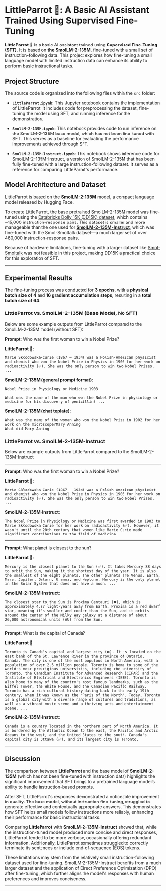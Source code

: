 # LittleParrot 🦜: A Basic AI Assistant Trained Using Supervised Fine-Tuning

**LittleParrot** 🦜 is a basic AI assistant trained using **Supervised Fine-Tuning (SFT)**. It is based on **the SmolLM-2-135M**, fine-tuned with a small set of instruction-following data. This project explores how fine-tuning a small language model with limited instruction data can enhance its ability to perform basic instructional tasks.

## Project Structure
The source code is organized into the following files within the `src` folder:

- **`LittleParrot.ipynb`**: This Jupyter notebook contains the implementation of LittleParrot. It includes code for preprocessing the dataset, fine-tuning the model using SFT, and running inference for the demonstration.

- **`SmolLM-2-135M.ipynb`**: This notebook provides code to run inference on the SmolLM-2-135M base model, which has not been fine-tuned with SFT. This serves as a baseline for evaluating the performance improvements achieved through SFT.
  
- **`SmolLM-2-135M-Instruct.ipynb`**: This notebook shows inference code for SmolLM-2-135M-Instruct, a version of SmolLM-2-135M that has been fully fine-tuned with a large instruction-following dataset. It serves as a reference for comparing LittleParrot's performance.

## Model Architecture and Dataset

LittleParrot is based on the [**SmolLM-2-135M**](https://huggingface.co/HuggingFaceTB/SmolLM2-135M) model, a compact language model released by Hugging Face.

To create LittleParrot, the base pretrained SmolLM-2-135M model was fine-tuned using the [Databricks Dolly 15K (DD15K) dataset](https://huggingface.co/datasets/databricks/databricks-dolly-15k), which contains ~15,000 instruction-response pairs. This dataset is smaller and more manageable than the one used for [**SmolLM-2-135M-Instruct**](https://huggingface.co/HuggingFaceTB/SmolLM2-135M-Instruct##training), which was fine-tuned with the Smol-Smoltalk dataset—a much larger set of over 460,000 instruction-response pairs.

Because of hardware limitations, fine-tuning with a larger dataset like [Smol-Smoltalk](https://huggingface.co/datasets/HuggingFaceTB/smol-smoltalk) was not feasible in this project, making DD15K a practical choice for this exploration of SFT.

---

## Experimental Results

The fine-tuning process was conducted for **3 epochs**, with a **physical batch size of 4** and **16 gradient accumulation steps**, resulting in a **total batch size of 64**.

### LittleParrot vs. SmolLM-2-135M (Base Model, No SFT)

Below are some example outputs from LittleParrot compared to the SmolLM-2-135M model (without SFT):

**Prompt**: Who was the first woman to win a Nobel Prize?

**LittleParrot 🦜**:
```
Marie Skłodowska-Curie (1867 – 1934) was a Polish-American physicist and chemist who won the Nobel Prize in Physics in 1903 for her work on radioactivity (✅). She was the only person to win two Nobel Prizes. ...
```

**SmolLM-2-135M (general prompt format)**:

```
Nobel Prize in Physiology or Medicine 1903

What was the name of the man who won the Nobel Prize in physiology or medicine for his discovery of penicillin? ...
```

**SmolLM-2-135M (chat teplate)**:

```
What was the name of the woman who won the Nobel Prize in 1902 for her work on the microscope?Mary Anning
What did Mary Anning
```

###  LittleParrot vs. SmolLM-2-135M-Instruct

Below are example outputs from LittleParrot compared to the SmolLM-2-135M-Instruct

***


**Prompt**: Who was the first woman to win a Nobel Prize?

**LittleParrot 🦜**:
```
Marie Skłodowska-Curie (1867 – 1934) was a Polish-American physicist and chemist who won the Nobel Prize in Physics in 1903 for her work on radioactivity (✅). She was the only person to win two Nobel Prizes. ...
```

**SmolLM-2-135M-Instruct**:
```
The Nobel Prize in Physiology or Medicine was first awarded in 1903 to Marie Skłodowska Curie for her work on radioactivity (✅). However, it wasn't until the 20th century that women like Marie Curie made significant contributions to the field of medicine.
```

***

**Prompt**: What planet is closest to the sun?

**LittleParrot 🦜**:
```
Mercury is the closest planet to the Sun (✅). It takes Mercury 88 days to orbit the Sun, making it the shortest day of the year. It is also the smallest of the eight planets. The other planets are Venus, Earth, Mars, Jupiter, Saturn, Uranus, and Neptune. Mercury is the only planet in the Solar System that does not have a moon. ...
```

**SmolLM-2-135M-Instruct**:

```
The closest star to the Sun is Proxima Centauri (❌), which is approximately 4.27 light-years away from Earth. Proxima is a red dwarf star, meaning it's smaller and cooler than the Sun, and it orbits around the center of the Milky Way galaxy at a distance of about 26,000 astronomical units (AU) from the Sun.
```

***

**Prompt**: What is the capital of Canada?

**LittleParrot 🦜**
```
Toronto is Canada's capital and largest city (❌). It is located on the east bank of the St. Lawrence River in the province of Ontario, Canada. The city is one of the most populous in North America, with a population of over 2.5 million people. Toronto is home to some of the world's most prestigious universities, including the University of Toronto, the Canadian Institute for Advanced Research (CIFAR) and the Institute of Electrical and Electronics Engineers (IEEE). Toronto is also home to many of the country's most famous landmarks, such as the Eiffel Tower, the White House, and the Canadian Pacific Railway. Toronto has a rich cultural history dating back to the early 19th century, when it was known as the "Paris of the North". Today, Toronto is a global city with a diverse range of cultures and traditions, as well as a vibrant music scene and a thriving arts and entertainment scene. ...
```

**SmolLM-2-135M-Instruct**:
```
Canada is a country located in the northern part of North America. It is bordered by the Atlantic Ocean to the east, the Pacific and Arctic Oceans to the west, and the United States to the south. Canada's capital city is Ottawa (✅), and its largest city is Toronto.
```

---

## Discussion 

The comparison between **LittleParrot** and the base model of **SmolLM-2-135M** (which has not been fine-tuned with instruction data) highlights the significant improvement that SFT brings to a pretrained language model’s ability to handle instruction-based prompts.

After SFT, LittleParrot's responses demonstrated a noticeable improvement in quality. The base model, without instruction fine-tuning, struggled to generate effective and contextually appropriate answers. This demonstrates how SFT helps small models follow instructions more reliably, enhancing their performance for basic instructional tasks.

Comparing **LittleParrot** with **SmolLM-2-135M-Instruct** showed that, while the instruction-tuned model produced more concise and direct responses, LittleParrot tended to be more verbose, occasionally offering redundant information. Additionally, LittleParrot sometimes struggled to correctly terminate its sentences or include end-of-sequence (EOS) tokens.

These limitations may stem from the relatively small instruction-following dataset used for fine-tuning. SmolLM-2-135M-Instruct benefits from a much larger dataset and the application of Direct Preference Optimization (DPO) after fine-tuning, which further aligns the model's responses with human preferences and improves conciseness.

---
